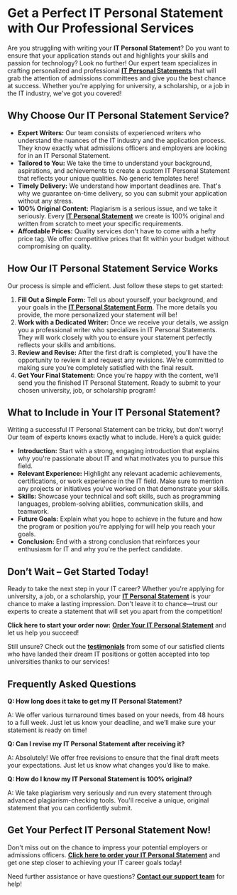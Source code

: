 # Get a Perfect IT Personal Statement with Our Professional Services

Are you struggling with writing your **IT Personal Statement**? Do you want to ensure that your application stands out and highlights your skills and passion for technology? Look no further! Our expert team specializes in crafting personalized and professional [**IT Personal Statements**](https://tinyurl.com/topessay?keyword=it+personal+statement) that will grab the attention of admissions committees and give you the best chance at success. Whether you're applying for university, a scholarship, or a job in the IT industry, we've got you covered!

## Why Choose Our IT Personal Statement Service?

- **Expert Writers:** Our team consists of experienced writers who understand the nuances of the IT industry and the application process. They know exactly what admissions officers and employers are looking for in an IT Personal Statement.
- **Tailored to You:** We take the time to understand your background, aspirations, and achievements to create a custom IT Personal Statement that reflects your unique qualities. No generic templates here!
- **Timely Delivery:** We understand how important deadlines are. That's why we guarantee on-time delivery, so you can submit your application without any stress.
- **100% Original Content:** Plagiarism is a serious issue, and we take it seriously. Every [**IT Personal Statement**](https://tinyurl.com/topessay?keyword=it+personal+statement) we create is 100% original and written from scratch to meet your specific requirements.
- **Affordable Prices:** Quality services don't have to come with a hefty price tag. We offer competitive prices that fit within your budget without compromising on quality.

## How Our IT Personal Statement Service Works

Our process is simple and efficient. Just follow these steps to get started:

1. **Fill Out a Simple Form:** Tell us about yourself, your background, and your goals in the [**IT Personal Statement Form**](https://tinyurl.com/topessay?keyword=it+personal+statement). The more details you provide, the more personalized your statement will be!
2. **Work with a Dedicated Writer:** Once we receive your details, we assign you a professional writer who specializes in IT Personal Statements. They will work closely with you to ensure your statement perfectly reflects your skills and ambitions.
3. **Review and Revise:** After the first draft is completed, you'll have the opportunity to review it and request any revisions. We're committed to making sure you’re completely satisfied with the final result.
4. **Get Your Final Statement:** Once you're happy with the content, we’ll send you the finished IT Personal Statement. Ready to submit to your chosen university, job, or scholarship program!

## What to Include in Your IT Personal Statement?

Writing a successful IT Personal Statement can be tricky, but don't worry! Our team of experts knows exactly what to include. Here’s a quick guide:

- **Introduction:** Start with a strong, engaging introduction that explains why you're passionate about IT and what motivates you to pursue this field.
- **Relevant Experience:** Highlight any relevant academic achievements, certifications, or work experience in the IT field. Make sure to mention any projects or initiatives you've worked on that demonstrate your skills.
- **Skills:** Showcase your technical and soft skills, such as programming languages, problem-solving abilities, communication skills, and teamwork.
- **Future Goals:** Explain what you hope to achieve in the future and how the program or position you're applying for will help you reach your goals.
- **Conclusion:** End with a strong conclusion that reinforces your enthusiasm for IT and why you're the perfect candidate.

## Don’t Wait – Get Started Today!

Ready to take the next step in your IT career? Whether you're applying for university, a job, or a scholarship, your [**IT Personal Statement**](https://tinyurl.com/topessay?keyword=it+personal+statement) is your chance to make a lasting impression. Don't leave it to chance—trust our experts to create a statement that will set you apart from the competition!

**Click here to start your order now:** [**Order Your IT Personal Statement**](https://tinyurl.com/topessay?keyword=it+personal+statement) and let us help you succeed!

Still unsure? Check out the [**testimonials**](https://tinyurl.com/topessay?keyword=it+personal+statement) from some of our satisfied clients who have landed their dream IT positions or gotten accepted into top universities thanks to our services!

## Frequently Asked Questions

**Q: How long does it take to get my IT Personal Statement?**

A: We offer various turnaround times based on your needs, from 48 hours to a full week. Just let us know your deadline, and we’ll make sure your statement is ready on time!

**Q: Can I revise my IT Personal Statement after receiving it?**

A: Absolutely! We offer free revisions to ensure that the final draft meets your expectations. Just let us know what changes you’d like to make.

**Q: How do I know my IT Personal Statement is 100% original?**

A: We take plagiarism very seriously and run every statement through advanced plagiarism-checking tools. You'll receive a unique, original statement that you can confidently submit.

## Get Your Perfect IT Personal Statement Now!

Don't miss out on the chance to impress your potential employers or admissions officers. [**Click here to order your IT Personal Statement**](https://tinyurl.com/topessay?keyword=it+personal+statement) and get one step closer to achieving your IT career goals today!

Need further assistance or have questions? [**Contact our support team**](https://tinyurl.com/topessay?keyword=it+personal+statement) for help!

